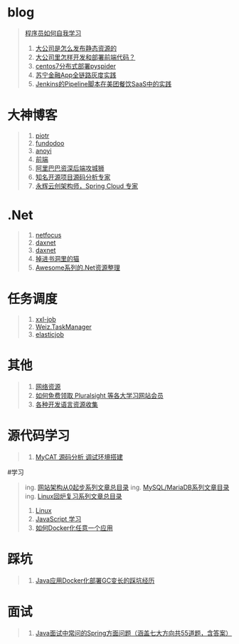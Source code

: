 # blog
>   [程序员如何自我学习](https://mp.weixin.qq.com/s/VlpOzxc2NB1Usbr0IJMTIQ)
>1. [大公司是怎么发布静态资源的](http://www.cnblogs.com/WeiGe/p/5949906.html)
>2. [大公司里怎样开发和部署前端代码？](https://www.zhihu.com/question/20790576/answer/32602154)
>3. [centos7分布式部署pyspider](https://www.jianshu.com/p/8eb248697475)
>4. [苏宁金融App全链路灰度实践](http://www.sohu.com/a/245459626_804130)
>5. [Jenkins的Pipeline脚本在美团餐饮SaaS中的实践](https://tech.meituan.com/erp_cd_jenkins_pipeline.html?utm_source=tuicool&utm_medium=referral)
# 大神博客
>1. [piotr](https://piotrminkowski.wordpress.com/)
>2. [fundodoo](https://blog.fundodoo.com/)
>3. [anoyi](https://anoyi.com/blog)
>4. [前端](http://www.jzdlink.com/)
>5. [阿里巴巴资深后端攻城狮](http://blog.720ui.com/)
>6. [知名开源项目源码分析专家](https://anoyi.com/)
>7. [永辉云创架构师，Spring Cloud 专家](http://blog.didispace.com/)
# .Net 
>1. [netfocus](http://www.cnblogs.com/netfocus/)
>2. [daxnet](https://www.cnblogs.com/daxnet/)
>3. [daxnet](http://shanyou.cnblogs.com/)
>4. [掉进书洞里的猫](http://www.cnblogs.com/WeiGe/) 
>5. [Awesome系列的.Net资源整理](https://github.com/thangchung/awesome-dotnet-core?utm_source=gold_browser_extension)
# 任务调度
>1. [xxl-job](http://www.xuxueli.com/xxl-job/#/)
>2. [Weiz.TaskManager](https://github.com/weizhong1988/Weiz.TaskManager)
>3. [elasticjob](http://elasticjob.io/index_zh.html)


# 其他
>1. [网络资源](https://greasyfork.org/zh-CN/scripts)
>2. [如何免费领取 Pluralsight 等各大学习网站会员](https://sspai.com/post/44446)
>2. [各种开发语言资源收集](https://github.com/topics/awesome)

# 源代码学习
>1. [MyCAT 源码分析 调试环境搭建](http://www.iocoder.cn/MyCAT/build-debugging-environment/)

#学习
>ing. [网站架构从0起步系列文章总目录](https://www.cnblogs.com/f-ck-need-u/p/7576137.html)
>ing. [MySQL/MariaDB系列文章目录](http://www.cnblogs.com/f-ck-need-u/p/7586194.html)
>ing. [Linux回炉复习系列文章总目录](http://www.cnblogs.com/f-ck-need-u/p/7048359.html)
>1. [Linux](https://juejin.im/post/5b67b77c518825615e6f826e?utm_source=gold_browser_extension)
>2. [JavaScript 学习](https://github.com/yepbug/js-stack-from-scratch/?utm_source=tuicool&utm_medium=referral)
>3. [如何Docker化任意一个应用](https://www.tuicool.com/articles/aaaueib)

# 踩坑
>1. [Java应用Docker化部署GC变长的踩坑经历](https://juejin.im/post/5b63ff20e51d4519946020b1?utm_source=gold_browser_extension)

# 面试
>1. [Java面试中常问的Spring方面问题（涵盖七大方向共55道题，含答案）](https://juejin.im/post/5b6d33555188251b176a962b?utm_source=gold_browser_extension)